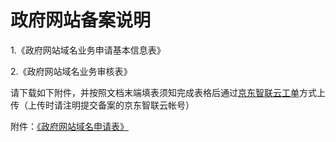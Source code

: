 # 政府网站备案说明

1.《政府网站域名业务申请基本信息表》

2.《政府网站域名业务审核表》

请下载如下附件，并按照文档末端填表须知完成表格后通过[京东智联云工单](https://ticket.jdcloud.com/myorder/submit)方式上传（上传时请注明提交备案的京东智联云帐号）

附件：[《政府网站域名申请表》](https://badownload.s3.cn-north-1.jdcloud-oss.com/zhengfuyumingshenqingbiao/zhengfuyumingbiao.docx)
